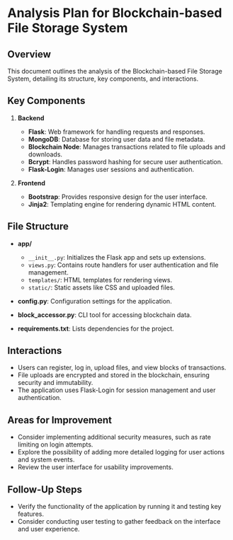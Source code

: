 # Analysis Plan for Blockchain-based File Storage System

## Overview
This document outlines the analysis of the Blockchain-based File Storage System, detailing its structure, key components, and interactions.

## Key Components
1. **Backend**
   - **Flask**: Web framework for handling requests and responses.
   - **MongoDB**: Database for storing user data and file metadata.
   - **Blockchain Node**: Manages transactions related to file uploads and downloads.
   - **Bcrypt**: Handles password hashing for secure user authentication.
   - **Flask-Login**: Manages user sessions and authentication.

2. **Frontend**
   - **Bootstrap**: Provides responsive design for the user interface.
   - **Jinja2**: Templating engine for rendering dynamic HTML content.

## File Structure
- **app/**
  - `__init__.py`: Initializes the Flask app and sets up extensions.
  - `views.py`: Contains route handlers for user authentication and file management.
  - `templates/`: HTML templates for rendering views.
  - `static/`: Static assets like CSS and uploaded files.

- **config.py**: Configuration settings for the application.
- **block_accessor.py**: CLI tool for accessing blockchain data.
- **requirements.txt**: Lists dependencies for the project.

## Interactions
- Users can register, log in, upload files, and view blocks of transactions.
- File uploads are encrypted and stored in the blockchain, ensuring security and immutability.
- The application uses Flask-Login for session management and user authentication.

## Areas for Improvement
- Consider implementing additional security measures, such as rate limiting on login attempts.
- Explore the possibility of adding more detailed logging for user actions and system events.
- Review the user interface for usability improvements.

## Follow-Up Steps
- Verify the functionality of the application by running it and testing key features.
- Consider conducting user testing to gather feedback on the interface and user experience.
